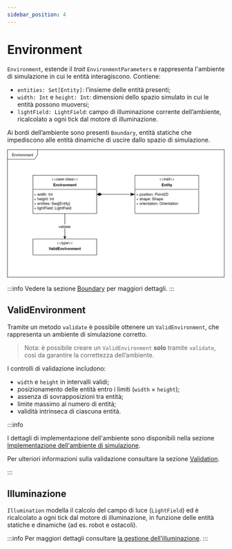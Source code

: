 ```yaml
---
sidebar_position: 4
---
```


# Environment

`Environment`, estende il _trait_ `EnvironmentParameters` e rappresenta l'ambiente di simulazione in cui le
entità interagiscono. Contiene:

- `entities: Set[Entity]`: l’insieme delle entità presenti;
- `width: Int` e `height: Int`: dimensioni dello spazio simulato in cui le entità possono muoversi;
- `lightField: LightField`: campo di illuminazione corrente dell’ambiente, ricalcolato a ogni tick dal motore di illuminazione.

Ai bordi dell’ambiente sono presenti `Boundary`, entità statiche che impediscono alle entità dinamiche di uscire dallo
spazio di simulazione.

![Environment](../../static/img/04-detailed-design/environment.png)

:::info
Vedere la sezione [Boundary](./05-entity.md#boundary) per maggiori dettagli.
:::

## ValidEnvironment

Tramite un metodo `validate` è possibile ottenere un `ValidEnvironment`, che rappresenta un ambiente di simulazione corretto.

> Nota: è possibile creare un `ValidEnvironment` **solo** tramite `validate`, così da garantire la correttezza dell’ambiente.

I controlli di validazione includono:

- `width` e `height` in intervalli validi;
- posizionamento delle entità entro i limiti (`width` × `height`);
- assenza di sovrapposizioni tra entità;
- limite massimo al numero di entità;
- validità intrinseca di ciascuna entità.

:::info

I dettagli di implementazione dell'ambiente sono disponibili nella
sezione [Implementazione dell'ambiente di simulazione](../05-implementation/02-simone-ceredi/1-environment.md).

Per ulteriori informazioni sulla validazione consultare la sezione [Validation](../05-implementation/03-david-cohen/domain-validation.md).

:::

## Illuminazione

`Illumination` modella il calcolo del campo di luce (`LightField`) ed è ricalcolato a ogni tick dal motore di illuminazione, in
funzione delle entità statiche e dinamiche (ad es. robot e ostacoli).

:::info
Per maggiori dettagli consultare [la gestione dell’illuminazione](../04-detailed-design/09-illumination.md).
:::
